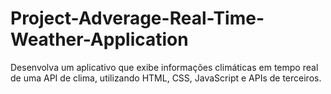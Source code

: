 # Project-Adverage-Real-Time-Weather-Application
Desenvolva um aplicativo que exibe informações climáticas em tempo real de uma API de clima, utilizando HTML, CSS, JavaScript e APIs de terceiros.
